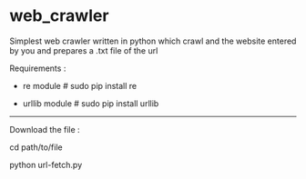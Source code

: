 # web_crawler

Simplest web crawler written in python which crawl and the website entered by you and prepares a .txt file of the url

Requirements :

- re module  # sudo pip install re

- urllib module # sudo pip install urllib

----------------------------------------------------------------------------------------------------------------

Download the file :

cd path/to/file

python url-fetch.py
